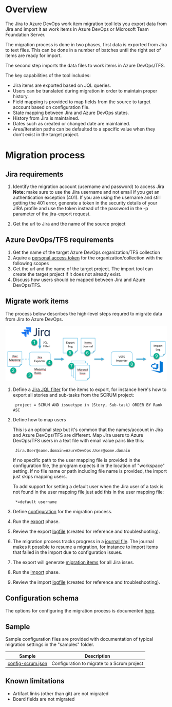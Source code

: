 # Overview

The Jira to Azure DevOps work item migration tool lets you export data from Jira and import it as work items in Azure DevOps or Microsoft Team Foundation Server.

The migration process is done in two phases, first data is exported from Jira to text files. This can be done in a number of batches until the right set of items are ready for import.

The second step imports the data files to work items in Azure DevOps/TFS. 

The key capabilities of the tool includes:

- Jira items are exported based on JQL queries.
- Users can be translated during migration in order to maintain proper history.
- Field mapping is provided to map fields from the source to target account based on configuration file.
- State mapping between Jira and Azure DevOps states.
- History from Jira is maintained.
- Dates such as created or changed date are maintained. 
- Area/Iteration paths can be defaulted to a specific value when they don't exist in the target project.

# Migration process

## Jira requirements 

1. Identify the migration account (username and password) to access Jira   
   **Note:** make sure to use the Jira username and not email if you get an authentication exception (401).  If you are using the username and still getting the 401 error, generate a token in the security details of your JIRA profile and use the token instead of the password in the -p parameter of the jira-export request.
   
2. Get the url to Jira and the name of the source project

## Azure DevOps/TFS requirements

1. Get the name of the target Azure DevOps organization/TFS collection
2. Aquire a [personal access token](https://docs.microsoft.com/en-us/azure/devops/organizations/accounts/use-personal-access-tokens-to-authenticate) for the organization/collection with the following scopes
3. Get the url and the name of the target project. The import tool can create the target project if it does not already exist.
4. Discuss how users should be mapped between Jira and Azure DevOps/TFS.

## Migrate work items

The process below describes the high-level steps requred to migrate data from Jira to Azure DevOps.

![](migration-process.png)

1. Define a [Jira JQL filter](https://confluence.atlassian.com/jirasoftwarecloud/advanced-searching-764478330.html#Advancedsearching-ConstructingJQLqueries) for the items to export, for instance here's how to export all stories and sub-tasks from the SCRUM project:

        project = SCRUM AND issuetype in (Story, Sub-task) ORDER BY Rank ASC

2. Define how to map users
  
    This is an optional step but it's common that the names/account in Jira and Azure DevOps/TFS are different. Map Jira users to Azure DevOps/TFS users in a text file with email value pairs like this:

        Jira.User@some.domain=AzureDevOps.User@some.domain

    If no specific path to the user mapping file is provided in the configuration file, the program expects it in the location of "workspace" setting. If no file name or path including file name is provided, the import just skips mapping users.
    
    To add support for setting a default user when the Jira user of a task is not found in the user mapping file just add this in the user mapping file:
    
        *=default username
    
3. Define [configuration](config.md) for the migration process.

4. Run the [export](jira-export.md) phase.

5. Review the export [logfile](logfile.md) (created for reference and troubleshooting).

6. The migration process tracks progress in a [journal file](journalfile.md). The journal makes it possible to resume a migration, for instance to import items that failed in the import due to configuration issues.

7. The export will generate [migration items](migration-item.md) for all Jira isses.

8. Run the [import](wi-import.md) phase.

9. Review the import [logfile](logfile.md) (created for reference and troubleshooting).

## Configuration schema

The options for configuring the migration process is documented [here](config.md).

## Sample

Sample configuration files are provided with documentation of typical migration settings in the "samples" folder.

|Sample|Description|
|---|---|
|[config-scrum.json](samples/config-scrum.json)|Configuration to migrate to a Scrum project|

## Known limitations
- Artifact links (other than git) are not migrated
- Board fields are not migrated
